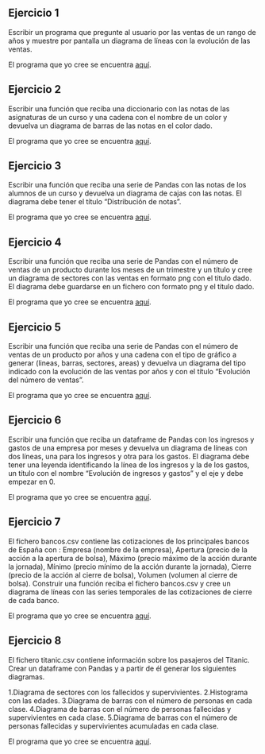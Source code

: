 Ejercicio 1
-----------

Escribir un programa que pregunte al usuario por las ventas de un rango de años y muestre por pantalla un diagrama de líneas con la evolución de las ventas.

El programa que yo cree se encuentra [aquí](https://github.com/SyZeck/Ejercicios-de-Programacion-con-Python/tree/main/Librer%C3%ADa%20Matplotlib/Ejercicio%201).

Ejercicio 2
-----------

Escribir una función que reciba una diccionario con las notas de las asignaturas de un curso y una cadena con el nombre de un color y devuelva un diagrama de barras de las notas en el color dado.

El programa que yo cree se encuentra [aquí](https://github.com/SyZeck/Ejercicios-de-Programacion-con-Python/tree/main/Librer%C3%ADa%20Matplotlib/Ejercicio%202).

Ejercicio 3
-----------

Escribir una función que reciba una serie de Pandas con las notas de los alumnos de un curso y devuelva un diagrama de cajas con las notas. El diagrama debe tener el título “Distribución de notas”.

El programa que yo cree se encuentra [aquí]().

Ejercicio 4
-----------

Escribir una función que reciba una serie de Pandas con el número de ventas de un producto durante los meses de un trimestre y un título y cree un diagrama de sectores con las ventas en formato png con el titulo dado. El diagrama debe guardarse en un fichero con formato png y el título dado.

El programa que yo cree se encuentra [aquí]().

Ejercicio 5
-----------

Escribir una función que reciba una serie de Pandas con el número de ventas de un producto por años y una cadena con el tipo de gráfico a generar (lineas, barras, sectores, areas) y devuelva un diagrama del tipo indicado con la evolución de las ventas por años y con el título “Evolución del número de ventas”.

El programa que yo cree se encuentra [aquí]().

Ejercicio 6
-----------

Escribir una función que reciba un dataframe de Pandas con los ingresos y gastos de una empresa por meses y devuelva un diagrama de líneas con dos líneas, una para los ingresos y otra para los gastos. El diagrama debe tener una leyenda identificando la línea de los ingresos y la de los gastos, un título con el nombre “Evolución de ingresos y gastos” y el eje y debe empezar en 0.

El programa que yo cree se encuentra [aquí]().

Ejercicio 7
-----------

El fichero bancos.csv contiene las cotizaciones de los principales bancos de España con : Empresa (nombre de la empresa), Apertura (precio de la acción a la apertura de bolsa), Máximo (precio máximo de la acción durante la jornada), Mínimo (precio mínimo de la acción durante la jornada), Cierre (precio de la acción al cierre de bolsa), Volumen (volumen al cierre de bolsa). Construir una función reciba el fichero bancos.csv y cree un diagrama de líneas con las series temporales de las cotizaciones de cierre de cada banco.

El programa que yo cree se encuentra [aquí]().

Ejercicio 8
-----------

El fichero titanic.csv contiene información sobre los pasajeros del Titanic. Crear un dataframe con Pandas y a partir de él generar los siguientes diagramas.

1.Diagrama de sectores con los fallecidos y supervivientes.
2.Histograma con las edades.
3.Diagrama de barras con el número de personas en cada clase.
4.Diagrama de barras con el número de personas fallecidas y supervivientes en cada clase.
5.Diagrama de barras con el número de personas fallecidas y supervivientes acumuladas en cada clase.

El programa que yo cree se encuentra [aquí]().


